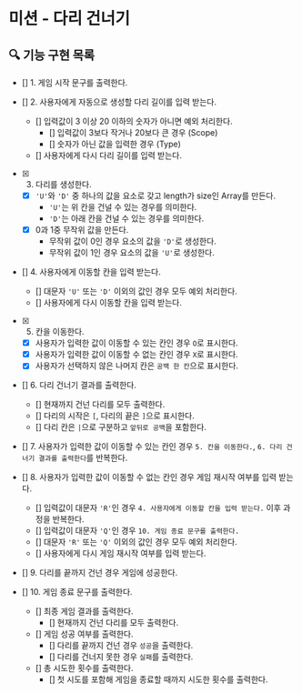 # 미션 - 다리 건너기

## 🔍 기능 구현 목록

- [] 1. 게임 시작 문구를 출력한다.
- [] 2. 사용자에게 자동으로 생성할 다리 길이를 입력 받는다.

  - [] 입력값이 3 이상 20 이하의 숫자가 아니면 예외 처리한다.
    - [] 입력값이 3보다 작거나 20보다 큰 경우 (Scope)
    - [] 숫자가 아닌 값을 입력한 경우 (Type)
  - [] 사용자에게 다시 다리 길이를 입력 받는다.

- [x] 3. 다리를 생성한다.

  - [x] `'U'`와 `'D'` 중 하나의 값을 요소로 갖고 length가 size인 Array를 만든다.
    - `'U'`는 위 칸을 건널 수 있는 경우를 의미한다.
    - `'D'`는 아래 칸을 건널 수 있는 경우를 의미한다.
  - [x] 0과 1중 무작위 값을 만든다.
    - 무작위 값이 0인 경우 요소의 값을 `'D'`로 생성한다.
    - 무작위 값이 1인 경우 요소의 값을 `'U'`로 생성한다.

- [] 4. 사용자에게 이동할 칸을 입력 받는다.

  - [] 대문자 `'U'` 또는 `'D'` 이외의 값인 경우 모두 예외 처리한다.
  - [] 사용자에게 다시 이동할 칸을 입력 받는다.

- [x] 5. 칸을 이동한다.

  - [x] 사용자가 입력한 값이 이동할 수 있는 칸인 경우 `O`로 표시한다.
  - [x] 사용자가 입력한 값이 이동할 수 없는 칸인 경우 `X`로 표시한다.
  - [x] 사용자가 선택하지 않은 나머지 칸은 `공백 한 칸`으로 표시한다.

- [] 6. 다리 건너기 결과를 출력한다.

  - [] 현재까지 건넌 다리를 모두 출력한다.
  - [] 다리의 시작은 `[`, 다리의 끝은 `]`으로 표시한다.
  - [] 다리 칸은 `|`으로 구분하고 `앞뒤로 공백`을 포함한다.

- [] 7. 사용자가 입력한 값이 이동할 수 있는 칸인 경우 `5. 칸을 이동한다.`, `6. 다리 건너기 결과를 출력한다`를 반복한다.

- [] 8. 사용자가 입력한 값이 이동할 수 없는 칸인 경우 게임 재시작 여부를 입력 받는다.

  - [] 입력값이 대문자 `'R'`인 경우 `4. 사용자에게 이동할 칸을 입력 받는다.` 이후 과정을 반복한다.
  - [] 입력값이 대문자 `'Q'`인 경우 `10. 게임 종료 문구를 출력한다.`
  - [] 대문자 `'R'` 또는 `'Q'` 이외의 값인 경우 모두 예외 처리한다.
  - [] 사용자에게 다시 게임 재시작 여부를 입력 받는다.

- [] 9. 다리를 끝까지 건넌 경우 게임에 성공한다.
- [] 10. 게임 종료 문구를 출력한다.
  - [] 최종 게임 결과를 출력한다.
    - [] 현재까지 건넌 다리를 모두 출력한다.
  - [] 게임 성공 여부를 출력한다.
    - [] 다리를 끝까지 건넌 경우 `성공`을 출력한다.
    - [] 다리를 건너지 못한 경우 `실패`를 출력한다.
  - [] 총 시도한 횟수를 출력한다.
    - [] 첫 시도를 포함해 게임을 종료할 때까지 시도한 횟수를 출력한다.

